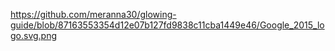 https://github.com/meranna30/glowing-guide/blob/87163553354d12e07b127fd9838c11cba1449e46/Google_2015_logo.svg.png
